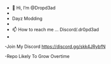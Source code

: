 - 👋 Hi, I’m @Dropd3ad
- 
- Dayz Modding
- 
- 📫 How to reach me ... Discord/.dr0pd3ad
- 
-Join My Discord  https://discord.gg/skk4JRybfN

-Repo Likely To Grow Overtime 
